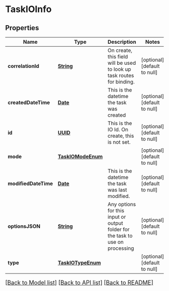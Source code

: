 # TaskIOInfo
## Properties

Name | Type | Description | Notes
------------ | ------------- | ------------- | -------------
**correlationId** | [**String**](string.md) | On create, this field will be used to look up task routes for binding. | [optional] [default to null]
**createdDateTime** | [**Date**](DateTime.md) | This is the datetime the task was created | [optional] [default to null]
**id** | [**UUID**](UUID.md) | This is the IO Id.  On create, this is not set. | [optional] [default to null]
**mode** | [**TaskIOModeEnum**](TaskIOModeEnum.md) |  | [optional] [default to null]
**modifiedDateTime** | [**Date**](DateTime.md) | This is the datetime the task was last modified. | [optional] [default to null]
**optionsJSON** | [**String**](string.md) | Any options for this input or output folder for the task to use on processing | [optional] [default to null]
**type** | [**TaskIOTypeEnum**](TaskIOTypeEnum.md) |  | [optional] [default to null]

[[Back to Model list]](../README.md#documentation-for-models) [[Back to API list]](../README.md#documentation-for-api-endpoints) [[Back to README]](../README.md)

<style>
     p, ul, ol, li { font-size: 18px !important;}
</style>

